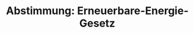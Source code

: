 ---
abstimmung:
  abstimmung: 1
  bundestagssitzung: 184
  datum: 8. Juli 2016
  legislaturperiode: 18
categories:
- Energie
- Wirtschaft
data:
- title: Abstimmungsergebnis 20160708_1-data.pdf
  url: /res/abstimmungsliste/20160708_1-data.pdf
- title: Abstimmungsergebnis 20160708_1_xls-data.csv
  url: /res/abstimmungsliste/csv/20160708_1_xls-data.csv
documents:
- local: /res/abstimmungsdaten/018-184-01/1808860.pdf
  title: Drucksache 18/08860.pdf
  url: http://dip21.bundestag.de/dip21/btd/18/088/1808860.pdf
- local: /res/abstimmungsdaten/018-184-01/1809096.pdf
  title: Drucksache 18/09096.pdf
  url: http://dip21.bundestag.de/dip21/btd/18/090/1809096.pdf
ergebnis:
  cdu/csu:
    enthaltung: 4
    gesamt: 310
    ja: 276
    nein: 5
    nichtabgegeben: 25
    ungueltig: 0
  die.linke:
    enthaltung: 0
    gesamt: 64
    ja: 0
    nein: 53
    nichtabgegeben: 11
    ungueltig: 0
  file: 20160708_1_xls-data.csv
  gruenen:
    enthaltung: 0
    gesamt: 63
    ja: 0
    nein: 60
    nichtabgegeben: 3
    ungueltig: 0
  spd:
    enthaltung: 5
    gesamt: 193
    ja: 168
    nein: 3
    nichtabgegeben: 17
    ungueltig: 0
layout: abstimmung
links:
- title: https://www.bundestag.de/parlament/plenum/abstimmung/abstimmung?id=411
  url: https://www.bundestag.de/parlament/plenum/abstimmung/abstimmung?id=411
- title: http://www.abgeordnetenwatch.de/reform_des_erneuerbare_energien_gesetzes_eeg-1105-803.html
  url: http://www.abgeordnetenwatch.de/reform_des_erneuerbare_energien_gesetzes_eeg-1105-803.html
preview: 'Deutscher Bundestag


  184. Sitzung des Deutschen Bundestages

  am Freitag, 8.Juli 2016


  Endgültiges Ergebnis der Namentlichen Abstimmung Nr. 1


  Gesetzentwurf der Fraktionen der CDU/CSU und SPD

  Entwurf eines Gesetzes zur Einführung von Ausschreibungen für Strom aus erneuerbaren

  Energien und zu weiteren Änderungen des Rechts der erneuerbaren Energien (ErneuerbareEnergie-Gesetz
  - EEG 2016)

  Drs. 18/8860 und 18/9096


  Abgegebene Stimmen insgesamt:


  574


  Nicht abgegebene Stimmen:

  Ja-Stimmen:


  56

  444


  Nein-Stimmen:


  121


  Enthaltungen:


  9


  Ungültige:


  0


  Berlin, den 08.07.2016


  Beginn: 10:37

  Ende: 10:40

  '
tags:
- Erneuerbare-Energien
- Nachhaltigkeit
- Umwelt
title: 'Abstimmung: Erneuerbare-Energie-Gesetz'
---